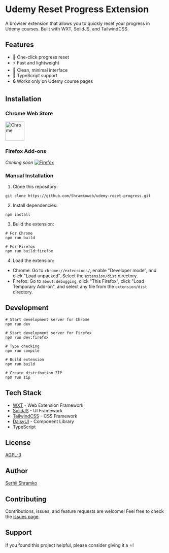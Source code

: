 # Udemy Reset Progress Extension

A browser extension that allows you to quickly reset your progress in Udemy courses. Built with WXT, SolidJS, and TailwindCSS.

## Features

- 🚀 One-click progress reset
- ⚡️ Fast and lightweight
- 🎨 Clean, minimal interface
- 💪 TypeScript support
- 🔒 Works only on Udemy course pages

## Installation

### Chrome Web Store
[<img src="https://developer.chrome.com/static/docs/webstore/branding/image/YT2Grfi9vEBa2wAPzhWa.png" alt="Chrome" height="60px">](https://chromewebstore.google.com/detail/udemy-reset-progress/dddnklikfgdefjekcbhehjogkpfkbdlo)

### Firefox Add-ons
*Coming soon*
[<img src="https://blog.mozilla.org/addons/files/2015/11/get-the-addon.png" alt="Firefox">](/)

### Manual Installation

1. Clone this repository:
```
git clone https://github.com/Shramkoweb/udemy-reset-progress.git
```

2. Install dependencies:
```
npm install
```

3. Build the extension:
```
# For Chrome
npm run build

# For Firefox
npm run build:firefox
```

4. Load the extension:
- Chrome: Go to `chrome://extensions/`, enable "Developer mode", and click "Load unpacked". Select the `extension/dist` directory.
- Firefox: Go to `about:debugging`, click "This Firefox", click "Load Temporary Add-on", and select any file from the `extension/dist` directory.

## Development

```
# Start development server for Chrome
npm run dev

# Start development server for Firefox
npm run dev:firefox

# Type checking
npm run compile

# Build extension
npm run build

# Create distribution ZIP
npm run zip
```

## Tech Stack

- [WXT](https://wxt.dev/) - Web Extension Framework
- [SolidJS](https://www.solidjs.com/) - UI Framework
- [TailwindCSS](https://tailwindcss.com/) - CSS Framework
- [DaisyUI](https://daisyui.com/) - Component Library
- TypeScript

## License

[AGPL-3](LICENSE)

## Author

[Serhii Shramko](https://shramko.dev/)

## Contributing

Contributions, issues, and feature requests are welcome! Feel free to check the [issues page](https://github.com/Shramkoweb/udemy-reset-progress/issues).

## Support

If you found this project helpful, please consider giving it a ⭐️!
